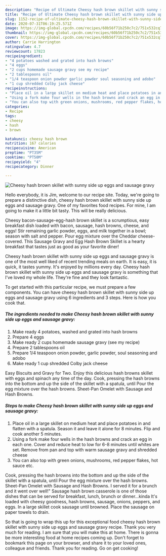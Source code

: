 ```yaml
---
description: "Recipe of Ultimate Cheesy hash brown skillet with sunny side up eggs and sausage gravy"
title: "Recipe of Ultimate Cheesy hash brown skillet with sunny side up eggs and sausage gravy"
slug: 1152-recipe-of-ultimate-cheesy-hash-brown-skillet-with-sunny-side-up-eggs-and-sausage-gravy
date: 2020-07-31T06:19:25.571Z
image: https://img-global.cpcdn.com/recipes/60b56f71b250c7c2/751x532cq70/cheesy-hash-brown-skillet-with-sunny-side-up-eggs-and-sausage-gravy-recipe-main-photo.jpg
thumbnail: https://img-global.cpcdn.com/recipes/60b56f71b250c7c2/751x532cq70/cheesy-hash-brown-skillet-with-sunny-side-up-eggs-and-sausage-gravy-recipe-main-photo.jpg
cover: https://img-global.cpcdn.com/recipes/60b56f71b250c7c2/751x532cq70/cheesy-hash-brown-skillet-with-sunny-side-up-eggs-and-sausage-gravy-recipe-main-photo.jpg
author: Carrie Harrington
ratingvalue: 4.7
reviewcount: 17823
recipeingredient:
- "4 potatoes washed and grated into hash browns"
- "4 eggs"
- "2 cups homemade sausage gravy see my recipe"
- "2 tablespoons oil"
- "1/4 teaspoon onion powder garlic powder soul seasoning and adobo"
- "1 cup shredded Colby jack cheese"
recipeinstructions:
- "Place oil in a large skillet on medium heat and place potatoes in and flatten with a spatula. Season it and leave it alone for 8 minutes. Flip and cook another 5 minutes."
- "Using a fork make four wells in the hash browns and crack an egg in each one. Cover and reduce heat to low for 6-8 minutes until whites are set. Remove from pan and top with warm sausage gravy and shredded cheese"
- "You can also top with green onions, mushrooms, red pepper flakes, hot sauce etc."
categories:
- Recipe
tags:
- cheesy
- hash
- brown

katakunci: cheesy hash brown 
nutrition: 167 calories
recipecuisine: American
preptime: "PT35M"
cooktime: "PT50M"
recipeyield: "4"
recipecategory: Dinner

---
```



![Cheesy hash brown skillet with sunny side up eggs and sausage gravy](https://img-global.cpcdn.com/recipes/60b56f71b250c7c2/751x532cq70/cheesy-hash-brown-skillet-with-sunny-side-up-eggs-and-sausage-gravy-recipe-main-photo.jpg)

Hello everybody, it is Jim, welcome to our recipe site. Today, we're going to prepare a distinctive dish, cheesy hash brown skillet with sunny side up eggs and sausage gravy. One of my favorites food recipes. For mine, I am going to make it a little bit tasty. This will be really delicious.

Cheesy bacon-sausage-egg-hash brown skillet is a scrumptious, easy breakfast dish loaded with bacon, sausage, hash browns, cheese, and eggs! Stir remaining garlic powder, eggs, and milk together in a bowl; season with salt and pepper. Pour egg mixture over the Cheddar cheese-covered. This Sausage Gravy and Egg Hash Brown Skillet is a hearty breakfast that tastes just as good as your favorite diner!

Cheesy hash brown skillet with sunny side up eggs and sausage gravy is one of the most well liked of recent trending meals on earth. It is easy, it is quick, it tastes yummy. It's enjoyed by millions every day. Cheesy hash brown skillet with sunny side up eggs and sausage gravy is something that I've loved my whole life. They're fine and they look fantastic.


To get started with this particular recipe, we must prepare a few components. You can have cheesy hash brown skillet with sunny side up eggs and sausage gravy using 6 ingredients and 3 steps. Here is how you cook that.

<!--inarticleads1-->

##### The ingredients needed to make Cheesy hash brown skillet with sunny side up eggs and sausage gravy:

1. Make ready 4 potatoes, washed and grated into hash browns
1. Prepare 4 eggs
1. Make ready 2 cups homemade sausage gravy (see my recipe)
1. Prepare 2 tablespoons oil
1. Prepare 1/4 teaspoon onion powder, garlic powder, soul seasoning and adobo
1. Make ready 1 cup shredded Colby jack cheese


Easy Biscuits and Gravy for Two. Enjoy this delicious hash browns skillet with eggs and spinach any time of the day. Cook, pressing the hash browns into the bottom and up the side of the skillet with a spatula, until Pour the egg mixture over the hash browns. Sheet-Pan Omelet with Sausage and Hash Browns. 

<!--inarticleads2-->

##### Steps to make Cheesy hash brown skillet with sunny side up eggs and sausage gravy:

1. Place oil in a large skillet on medium heat and place potatoes in and flatten with a spatula. Season it and leave it alone for 8 minutes. Flip and cook another 5 minutes.
1. Using a fork make four wells in the hash browns and crack an egg in each one. Cover and reduce heat to low for 6-8 minutes until whites are set. Remove from pan and top with warm sausage gravy and shredded cheese
1. You can also top with green onions, mushrooms, red pepper flakes, hot sauce etc.


Cook, pressing the hash browns into the bottom and up the side of the skillet with a spatula, until Pour the egg mixture over the hash browns. Sheet-Pan Omelet with Sausage and Hash Browns. I served it for a brunch and it went over well!&#34; Sausage hash brown casserole is one of those dishes that can be served for breakfast, lunch, brunch or dinner…kinda It&#39;s loaded with cheesy goodness, hash browns, sausage, onions, peppers, and eggs. In a large skillet cook sausage until browned. Place the sausage on paper towels to drain. 

So that is going to wrap this up for this exceptional food cheesy hash brown skillet with sunny side up eggs and sausage gravy recipe. Thank you very much for reading. I am sure that you will make this at home. There is gonna be more interesting food at home recipes coming up. Don't forget to bookmark this page on your browser, and share it to your loved ones, colleague and friends. Thank you for reading. Go on get cooking!
